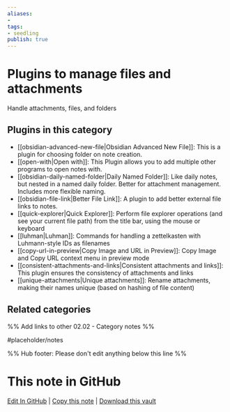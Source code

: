 ```yaml
---
aliases:
- 
tags: 
- seedling 
publish: true
---
```



# Plugins to manage files and attachments

Handle attachments, files, and folders

## Plugins in this category

- [[obsidian-advanced-new-file|Obsidian Advanced New File]]: This is a plugin for choosing folder on note creation.
- [[open-with|Open with]]: This Plugin allows you to add multiple other programs to open notes with.
- [[obsidian-daily-named-folder|Daily Named Folder]]: Like daily notes, but nested in a named daily folder. Better for attachment management. Includes more flexible naming.
- [[obsidian-file-link|Better File Link]]: A plugin to add better external file links to notes.
- [[quick-explorer|Quick Explorer]]: Perform file explorer operations (and see your current file path) from the title bar, using the mouse or keyboard
- [[luhman|Luhman]]: Commands for handling a zettelkasten with Luhmann-style IDs as filenames
- [[copy-url-in-preview|Copy Image and URL in Preview]]: Copy Image and Copy URL context menu in preview mode
- [[consistent-attachments-and-links|Consistent attachments and links]]: This plugin ensures the consistency of attachments and links
- [[unique-attachments|Unique attachments]]: Rename attachments, making their names unique (based on hashing of file content)

## Related categories

%% Add links to other 02.02 - Category notes %%

#placeholder/notes

%% Hub footer: Please don't edit anything below this line %%

# This note in GitHub

<span class="git-footer">[Edit In GitHub](https://github.dev/obsidian-community/obsidian-hub/blob/main/02%20-%20Community%20Expansions/02.01%20Plugins%20by%20Category/Plugins%20to%20manage%20files%20and%20attachments.md "git-hub-edit-note") | [Copy this note](https://raw.githubusercontent.com/obsidian-community/obsidian-hub/main/02%20-%20Community%20Expansions/02.01%20Plugins%20by%20Category/Plugins%20to%20manage%20files%20and%20attachments.md "git-hub-copy-note") | [Download this vault](https://github.com/obsidian-community/obsidian-hub/archive/refs/heads/main.zip "git-hub-download-vault") </span>
